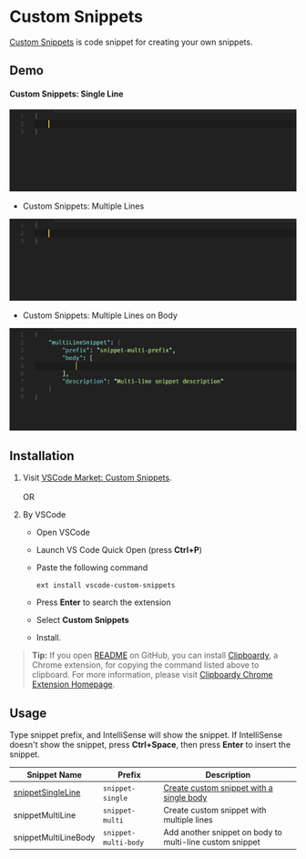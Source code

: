 # Custom Snippets

[Custom Snippets][marketplace-url] is code snippet for creating your own snippets.

## Demo

#### Custom Snippets: Single Line

![Custom Snippets: Single-line][demo-single-img]

- Custom Snippets: Multiple Lines

![Custom Snippets: Multi-line][demo-multiple-img]

- Custom Snippets: Multiple Lines on Body

![Custom Snippets: Multiple-line body][demo-body-img]

## Installation

1. Visit [VSCode Market: Custom Snippets][marketplace-url].<br><br>OR

2. By VSCode
   * Open VSCode
   * Launch VS Code Quick Open (press **Ctrl+P**) 
   * Paste the following command

     ```
     ext install vscode-custom-snippets
     ```
   * Press **Enter** to search the extension
   * Select **Custom Snippets** 
   * Install.

> **Tip:** If you open [README][readme-url] on GitHub, you can install [Clipboardy][clipboardy-chrome-webstore], a Chrome extension, for copying the command listed above to clipboard.
> For more information, please visit [Clipboardy Chrome Extension Homepage][clipboardy-homepage].

## Usage

Type snippet prefix, and IntelliSense will show the snippet. If IntelliSense doesn't show the snippet, press **Ctrl+Space**, then press **Enter** to insert the snippet.

Snippet Name | Prefix | Description
--- | --- | ---
[snippetSingleLine][demo-single-src-url] | `snippet-single` | [Create custom snippet with a single body][demo-single-url]
snippetMultiLine | ```snippet-multi``` | Create custom snippet with multiple lines
snippetMultiLineBody | `snippet-multi-body` | Add another snippet on body to multi-line custom snippet

[marketplace-url]: https://marketplace.visualstudio.com/items?itemName=NgekNgok.vscode-custom-snippets
[readme-url]: https://github.com/alyyasser/vscode-CustomSnippets/blob/master/README.md

[demo-single-url]: #custom-snippets-single-line
[demo-single-src-url]: snippets/snippets.json#L2
[demo-single-img]: images/demo-single.gif "Create Custom or User snippet with single line body"
[demo-multiple-img]: images/demo-multiple.gif "Create Custom or User snippet with multiple line body"
[demo-body-img]: images/demo-body.gif "Add snippet body to multi-line Custom or User snippet"

[clipboardy-chrome-webstore]: https://chrome.google.com/webstore/detail/clipboardy/gkafpbdjggkmmngaamlghmigadfaalhc
[clipboardy-homepage]: https://rainsoft.io/clipboardy-chrome-extension
